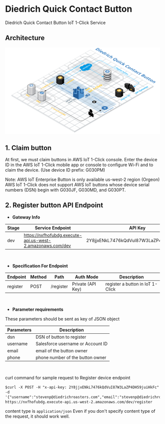 # Diedrich Quick Contact Button

Diedrich Quick Contact Button IoT 1-Click Service

## Architecture

![Architecture](resources/architecture.png)

## 1. Claim button

At first, we must claim buttons in AWS IoT 1-Click console.
Enter the device ID in the AWS IoT 1-Click mobile app or console to configure Wi-Fi and to claim the device. (Use device ID prefix: G030PM)

Note:
AWS IoT Enterprise Button is only available us-west-2 region (Orgeon)
AWS IoT 1-Click does not support AWS IoT buttons whose device serial numbers (DSN) begin with G030JF, G030MD, and G030PT.

## 2. Register button API Endpoint

  - **Gateway Info**

| Stage | Service Endpoint                                           | API Key                                  |
| ----- | ---------------------------------------------------------- | ---------------------------------------- |
| dev   | https://nxfhofubdg.execute-api.us-west-2.amazonaws.com/dev | 2Y8jjxENkL7476kQdVuI87W3LaZP4DH59juiHkFc |

<br/>

  - **Specification For Endpoint**
  
| Endpoint | Method | Path      | Auth Mode         | Description                      |
| -------- | ------ | --------- | ----------------- | -------------------------------- |
| register | POST   | /register | Private (API Key) | register a button in IoT 1-Click |

<br/>

- **Parameter requirements**

These parameters should be sent as key of JSON object

| Parameters | Description                       |
| ---------- | --------------------------------- |
| dsn        | DSN of button to register         |
| username   | Salesforce username or Account ID |
| email      | email of the button owner         |
| phone      | phone number of the button owner  |

<br/>

curl command for sample request to Register device endpoint
```
$curl -X POST -H "x-api-key: 2Y8jjxENkL7476kQdVuI87W3LaZP4DH59juiHkFc" -d '{"username":"stevenp@diedrichroasters.com","email":"stevenp@diedrichroasters.com","phone":"+12089200122","dsn":"G030PM046226FX9A"}' https://nxfhofubdg.execute-api.us-west-2.amazonaws.com/dev/register
```

content type is `application/json`
Even if you don't specify content type of the request, it should work well.